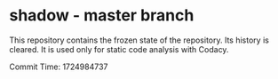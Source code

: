 # shadow - master branch

This repository contains the frozen state of the repository.
Its history is cleared. It is used only for static code
analysis with Codacy.

Commit Time: 1724984737